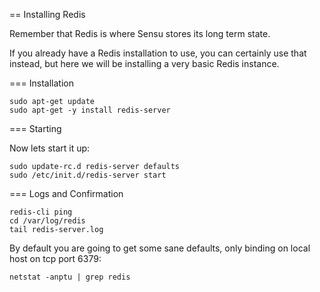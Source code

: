 == Installing Redis

Remember that Redis is where Sensu stores its long term state.

If you already have a Redis installation to use, you can certainly use that instead, but here we will be installing a very basic Redis instance.

=== Installation

    sudo apt-get update
    sudo apt-get -y install redis-server

=== Starting

Now lets start it up:

    sudo update-rc.d redis-server defaults
    sudo /etc/init.d/redis-server start

=== Logs and Confirmation

    redis-cli ping
    cd /var/log/redis
    tail redis-server.log

By default you are going to get some sane defaults, only binding on local host on tcp port 6379:

    netstat -anptu | grep redis
 

